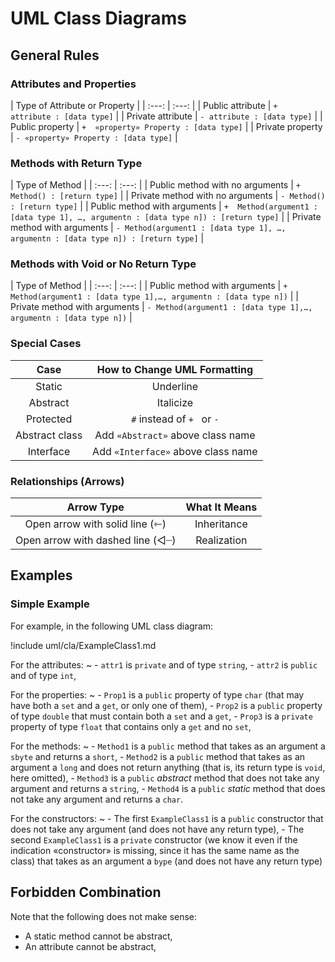 # UML Class Diagrams

## General Rules

### Attributes and Properties

| Type of Attribute or Property |
| :---: | :---: |
| Public attribute | `+  attribute : [data type]` |
| Private attribute | `- attribute : [data type]` |
| Public property | `+  «property» Property : [data type]` |
| Private property | `- «property» Property : [data type]` |

### Methods with Return Type

| Type of Method |
| :---: | :---: |
| Public method with no arguments | `+  Method() : [return type]` |
| Private method with no arguments | `- Method() : [return type]` |
| Public method with arguments | `+  Method(argument1 : [data type 1], …, argumentn : [data type n]) : [return type]` |
| Private method with arguments | `- Method(argument1 : [data type 1], …, argumentn : [data type n]) : [return type]` |

### Methods with Void or No Return Type

| Type of Method |
| :---: | :---: |
| Public method with arguments | `+  Method(argument1 : [data type 1],…, argumentn : [data type n])` |
| Private method with arguments | `- Method(argument1 : [data type 1],…, argumentn : [data type n])` |

### Special Cases

| Case | How to Change UML Formatting |
| :---: | :---: |
| Static | Underline |
| Abstract | Italicize |
| Protected | `#` instead of `+ ` or `-` |
| Abstract class | Add `«Abstract»` above class name |
| Interface | Add `«Interface»` above class name |

### Relationships (Arrows)

| Arrow Type | What It Means |
| :---: | :---: |
| Open arrow with solid line (⇽) | Inheritance |
| Open arrow with dashed line (◁┈) | Realization |
 
## Examples

### Simple Example

For example, in the following UML class diagram:

!include uml/cla/ExampleClass1.md

For the attributes:
~ 
    - `attr1` is `private` and of type `string`,
    - `attr2` is `public` and of type `int`,

For the properties:
~ 
    - `Prop1` is a `public` property of type `char` (that may have both a `set` and a `get`, or only one of them),
    - `Prop2` is a `public` property of type `double` that must contain both a `set` and a `get`,
    - `Prop3` is a `private` property of type `float` that contains only a `get` and no `set`,

For the methods:
~ 
    - `Method1` is a `public` method that takes as an argument a `sbyte` and returns a `short`,
    - `Method2` is a `public` method that takes as an argument a `long` and does not return anything (that is, its return type is `void`, here omitted),
    - `Method3` is a `public` *abstract* method that does not take any argument and returns a `string`,
    - `Method4` is a `public` *static* method that does not take any argument and returns a `char`.
    
For the constructors:
~ 
    - The first `ExampleClass1` is a `public` constructor that does not take any argument (and does not have any return type),
    - The second `ExampleClass1` is a `private` constructor (we know it even if the indication «constructor» is missing, since it has the same name as the class) that takes as an argument a `bype` (and does not have any return type)

## Forbidden Combination

Note that the following does not make sense:

- A static method cannot be abstract,
- An attribute cannot be abstract,

